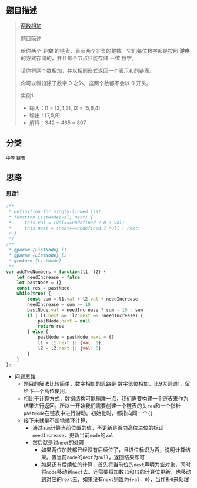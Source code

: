 ## 题目描述

> [两数相加](https://leetcode.cn/problems/add-two-numbers/)
>
> 题目简述
>
> 给你两个 **非空** 的链表，表示两个非负的整数。它们每位数字都是按照 **逆序** 的方式存储的，并且每个节点只能存储 **一位** 数字。
>
> 请你将两个数相加，并以相同形式返回一个表示和的链表。
>
> 你可以假设除了数字 0 之外，这两个数都不会以 0 开头。
>
> 实例1:
>
> - 输入：l1 = [2,4,3], l2 = [5,6,4]
> - 输出：[7,0,8]
> - 解释：342 + 465 = 807.

## 分类
`中等` `链表`

## 思路
#### 思路1
```javascript
/**
 * Definition for singly-linked list.
 * function ListNode(val, next) {
 *     this.val = (val===undefined ? 0 : val)
 *     this.next = (next===undefined ? null : next)
 * }
 */
/**
 * @param {ListNode} l1
 * @param {ListNode} l2
 * @return {ListNode}
 */
var addTwoNumbers = function(l1, l2) {
    let needIncrease = false
    let pastNode = {}
    const res = pastNode
    while(true) {
        const sum = l1.val + l2.val + needIncrease
        needIncrease = sum >= 10
        pastNode.val = needIncrease ? sum - 10 : sum
        if (!l1.next && !l2.next && !needIncrease) {
            pastNode.next = null
            return res
        } else {
            pastNode = pastNode.next = {}
            l1 = l1.next || {val: 0}
            l2 = l2.next || {val: 0}
        }
    }
};
```
- 问题思路
  - 题目的解法比较简单，数字相加的思路是 数字低位相加，比9大则进1，留给下一个高位使用。
  - 相比于计算方式，数据结构可能稍难一点，我们需要构建一个链表来作为结果进行返回。所以一开始我们需要创建一个链表的头`res`和一个指针`pastNode`在链表中进行游动。初始化时，都指向同一个`{}`
  - 接下来就是不断地循环计算，
    - 通过`sum`计算当前位置的值，再更新是否向高位进位的标识`needIncrease`，更新当前`node`的`val`
    - 然后就是对`next`的处理
      - 如果两位加数都已经没有后续位了，且进位标识为否，说明计算结束。置当前`node`的`next`为`null`，返回结果即可
      - 如果还有后续位的计算，首先将当前位的`next`声明为空对象，同时将`node`移动到`next`去。还需要将加数`l1`和`l2`的计算位更新，也移动到对应的`next`去，如果没有`next`则置为`{val: 0}`，当作补`0`来处理